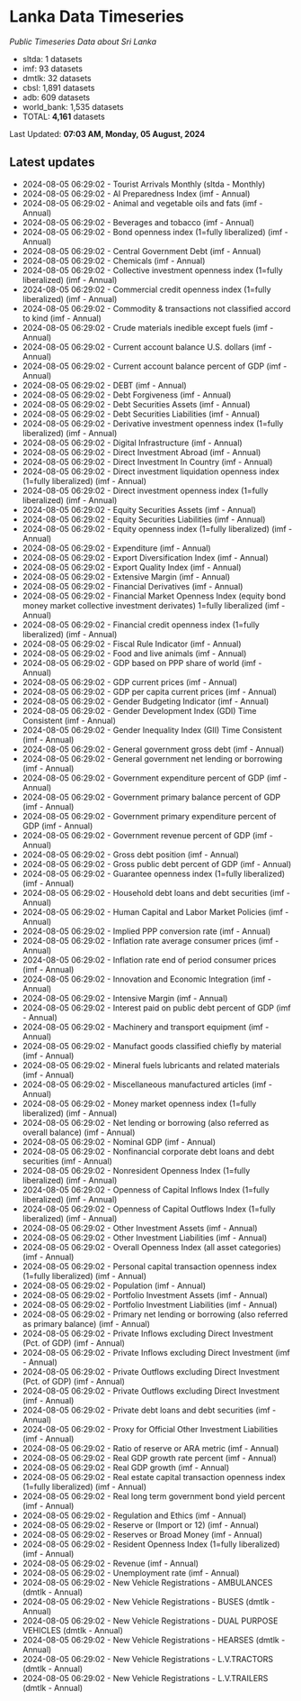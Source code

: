 # Lanka Data Timeseries
*Public Timeseries Data about Sri Lanka*

* sltda: 1 datasets
* imf: 93 datasets
* dmtlk: 32 datasets
* cbsl: 1,891 datasets
* adb: 609 datasets
* world_bank: 1,535 datasets
* TOTAL: **4,161** datasets

Last Updated: **07:03 AM, Monday, 05 August, 2024**

## Latest updates

* 2024-08-05 06:29:02 - Tourist Arrivals Monthly (sltda - Monthly)
* 2024-08-05 06:29:02 - AI Preparedness Index (imf - Annual)
* 2024-08-05 06:29:02 - Animal and vegetable oils and fats (imf - Annual)
* 2024-08-05 06:29:02 - Beverages and tobacco (imf - Annual)
* 2024-08-05 06:29:02 - Bond openness index (1=fully liberalized) (imf - Annual)
* 2024-08-05 06:29:02 - Central Government Debt (imf - Annual)
* 2024-08-05 06:29:02 - Chemicals (imf - Annual)
* 2024-08-05 06:29:02 - Collective investment openness index (1=fully liberalized) (imf - Annual)
* 2024-08-05 06:29:02 - Commercial credit openness index (1=fully liberalized) (imf - Annual)
* 2024-08-05 06:29:02 - Commodity & transactions not classified accord to kind (imf - Annual)
* 2024-08-05 06:29:02 - Crude materials inedible except fuels (imf - Annual)
* 2024-08-05 06:29:02 - Current account balance U.S. dollars (imf - Annual)
* 2024-08-05 06:29:02 - Current account balance percent of GDP (imf - Annual)
* 2024-08-05 06:29:02 - DEBT (imf - Annual)
* 2024-08-05 06:29:02 - Debt Forgiveness (imf - Annual)
* 2024-08-05 06:29:02 - Debt Securities Assets (imf - Annual)
* 2024-08-05 06:29:02 - Debt Securities Liabilities (imf - Annual)
* 2024-08-05 06:29:02 - Derivative investment openness index (1=fully liberalized) (imf - Annual)
* 2024-08-05 06:29:02 - Digital Infrastructure (imf - Annual)
* 2024-08-05 06:29:02 - Direct Investment Abroad (imf - Annual)
* 2024-08-05 06:29:02 - Direct Investment In Country (imf - Annual)
* 2024-08-05 06:29:02 - Direct investment liquidation openness index (1=fully liberalized) (imf - Annual)
* 2024-08-05 06:29:02 - Direct investment openness index (1=fully liberalized) (imf - Annual)
* 2024-08-05 06:29:02 - Equity Securities Assets (imf - Annual)
* 2024-08-05 06:29:02 - Equity Securities Liabilities (imf - Annual)
* 2024-08-05 06:29:02 - Equity openness index (1=fully liberalized) (imf - Annual)
* 2024-08-05 06:29:02 - Expenditure (imf - Annual)
* 2024-08-05 06:29:02 - Export Diversification Index (imf - Annual)
* 2024-08-05 06:29:02 - Export Quality Index (imf - Annual)
* 2024-08-05 06:29:02 - Extensive Margin (imf - Annual)
* 2024-08-05 06:29:02 - Financial Derivatives (imf - Annual)
* 2024-08-05 06:29:02 - Financial Market Openness Index (equity bond money market collective investment derivates) 1=fully liberalized (imf - Annual)
* 2024-08-05 06:29:02 - Financial credit openness index (1=fully liberalized) (imf - Annual)
* 2024-08-05 06:29:02 - Fiscal Rule Indicator (imf - Annual)
* 2024-08-05 06:29:02 - Food and live animals (imf - Annual)
* 2024-08-05 06:29:02 - GDP based on PPP share of world (imf - Annual)
* 2024-08-05 06:29:02 - GDP current prices (imf - Annual)
* 2024-08-05 06:29:02 - GDP per capita current prices (imf - Annual)
* 2024-08-05 06:29:02 - Gender Budgeting Indicator (imf - Annual)
* 2024-08-05 06:29:02 - Gender Development Index (GDI) Time Consistent (imf - Annual)
* 2024-08-05 06:29:02 - Gender Inequality Index (GII) Time Consistent (imf - Annual)
* 2024-08-05 06:29:02 - General government gross debt (imf - Annual)
* 2024-08-05 06:29:02 - General government net lending or borrowing (imf - Annual)
* 2024-08-05 06:29:02 - Government expenditure percent of GDP (imf - Annual)
* 2024-08-05 06:29:02 - Government primary balance percent of GDP (imf - Annual)
* 2024-08-05 06:29:02 - Government primary expenditure percent of GDP (imf - Annual)
* 2024-08-05 06:29:02 - Government revenue percent of GDP (imf - Annual)
* 2024-08-05 06:29:02 - Gross debt position (imf - Annual)
* 2024-08-05 06:29:02 - Gross public debt percent of GDP (imf - Annual)
* 2024-08-05 06:29:02 - Guarantee openness index (1=fully liberalized) (imf - Annual)
* 2024-08-05 06:29:02 - Household debt loans and debt securities (imf - Annual)
* 2024-08-05 06:29:02 - Human Capital and Labor Market Policies (imf - Annual)
* 2024-08-05 06:29:02 - Implied PPP conversion rate (imf - Annual)
* 2024-08-05 06:29:02 - Inflation rate average consumer prices (imf - Annual)
* 2024-08-05 06:29:02 - Inflation rate end of period consumer prices (imf - Annual)
* 2024-08-05 06:29:02 - Innovation and Economic Integration (imf - Annual)
* 2024-08-05 06:29:02 - Intensive Margin (imf - Annual)
* 2024-08-05 06:29:02 - Interest paid on public debt percent of GDP (imf - Annual)
* 2024-08-05 06:29:02 - Machinery and transport equipment (imf - Annual)
* 2024-08-05 06:29:02 - Manufact goods classified chiefly by material (imf - Annual)
* 2024-08-05 06:29:02 - Mineral fuels lubricants and related materials (imf - Annual)
* 2024-08-05 06:29:02 - Miscellaneous manufactured articles (imf - Annual)
* 2024-08-05 06:29:02 - Money market openness index (1=fully liberalized) (imf - Annual)
* 2024-08-05 06:29:02 - Net lending or borrowing (also referred as overall balance) (imf - Annual)
* 2024-08-05 06:29:02 - Nominal GDP (imf - Annual)
* 2024-08-05 06:29:02 - Nonfinancial corporate debt loans and debt securities (imf - Annual)
* 2024-08-05 06:29:02 - Nonresident Openness Index (1=fully liberalized) (imf - Annual)
* 2024-08-05 06:29:02 - Openness of Capital Inflows Index (1=fully liberalized) (imf - Annual)
* 2024-08-05 06:29:02 - Openness of Capital Outflows Index (1=fully liberalized) (imf - Annual)
* 2024-08-05 06:29:02 - Other Investment Assets (imf - Annual)
* 2024-08-05 06:29:02 - Other Investment Liabilities (imf - Annual)
* 2024-08-05 06:29:02 - Overall Openness Index (all asset categories) (imf - Annual)
* 2024-08-05 06:29:02 - Personal capital transaction openness index (1=fully liberalized) (imf - Annual)
* 2024-08-05 06:29:02 - Population (imf - Annual)
* 2024-08-05 06:29:02 - Portfolio Investment Assets (imf - Annual)
* 2024-08-05 06:29:02 - Portfolio Investment Liabilities (imf - Annual)
* 2024-08-05 06:29:02 - Primary net lending or borrowing (also referred as primary balance) (imf - Annual)
* 2024-08-05 06:29:02 - Private Inflows excluding Direct Investment (Pct. of GDP) (imf - Annual)
* 2024-08-05 06:29:02 - Private Inflows excluding Direct Investment (imf - Annual)
* 2024-08-05 06:29:02 - Private Outflows excluding Direct Investment (Pct. of GDP) (imf - Annual)
* 2024-08-05 06:29:02 - Private Outflows excluding Direct Investment (imf - Annual)
* 2024-08-05 06:29:02 - Private debt loans and debt securities (imf - Annual)
* 2024-08-05 06:29:02 - Proxy for Official Other Investment Liabilities (imf - Annual)
* 2024-08-05 06:29:02 - Ratio of reserve or ARA metric (imf - Annual)
* 2024-08-05 06:29:02 - Real GDP growth rate percent (imf - Annual)
* 2024-08-05 06:29:02 - Real GDP growth (imf - Annual)
* 2024-08-05 06:29:02 - Real estate capital transaction openness index (1=fully liberalized) (imf - Annual)
* 2024-08-05 06:29:02 - Real long term government bond yield percent (imf - Annual)
* 2024-08-05 06:29:02 - Regulation and Ethics (imf - Annual)
* 2024-08-05 06:29:02 - Reserve or (Import or 12) (imf - Annual)
* 2024-08-05 06:29:02 - Reserves or Broad Money (imf - Annual)
* 2024-08-05 06:29:02 - Resident Openness Index (1=fully liberalized) (imf - Annual)
* 2024-08-05 06:29:02 - Revenue (imf - Annual)
* 2024-08-05 06:29:02 - Unemployment rate (imf - Annual)
* 2024-08-05 06:29:02 - New Vehicle Registrations - AMBULANCES (dmtlk - Annual)
* 2024-08-05 06:29:02 - New Vehicle Registrations - BUSES (dmtlk - Annual)
* 2024-08-05 06:29:02 - New Vehicle Registrations - DUAL PURPOSE VEHICLES (dmtlk - Annual)
* 2024-08-05 06:29:02 - New Vehicle Registrations - HEARSES (dmtlk - Annual)
* 2024-08-05 06:29:02 - New Vehicle Registrations - L.V.TRACTORS (dmtlk - Annual)
* 2024-08-05 06:29:02 - New Vehicle Registrations - L.V.TRAILERS (dmtlk - Annual)